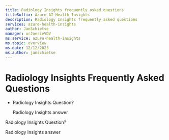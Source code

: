 ```yaml
---
title: Radiology Insights frequently asked questions
titleSuffix: Azure AI Health Insights
description: Radiology Insights frequently asked questions
services: azure-health-insights
author: JanSchietse
manager: urJoerieVDV
ms.service: azure-health-insights
ms.topic: overview
ms.date: 12/12/2023
ms.author: janschietse
---
```

# Radiology Insights Frequently Asked Questions

- Radiology Insights Question?

  Radiology Insights answer

Radiology Insights Question?

  Radiology Insights answer
